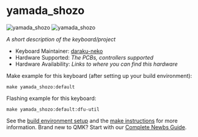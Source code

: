 # yamada_shozo

![yamada_shozo](https://user-images.githubusercontent.com/5214078/180637477-bb183c67-dce5-4d60-98ab-04c31d6c7b1d.jpeg)
![yamada_shozo](https://user-images.githubusercontent.com/5214078/180637529-bcc775ee-d783-4dc6-bf1b-1f33ae065e70.jpeg)

*A short description of the keyboard/project*

* Keyboard Maintainer: [daraku-neko](https://github.com/yourusername)
* Hardware Supported: *The PCBs, controllers supported*
* Hardware Availability: *Links to where you can find this hardware*

Make example for this keyboard (after setting up your build environment):

    make yamada_shozo:default

Flashing example for this keyboard:

    make yamada_shozo:default:dfu-util
    
See the [build environment setup](https://docs.qmk.fm/#/getting_started_build_tools) and the [make instructions](https://docs.qmk.fm/#/getting_started_make_guide) for more information. Brand new to QMK? Start with our [Complete Newbs Guide](https://docs.qmk.fm/#/newbs).
